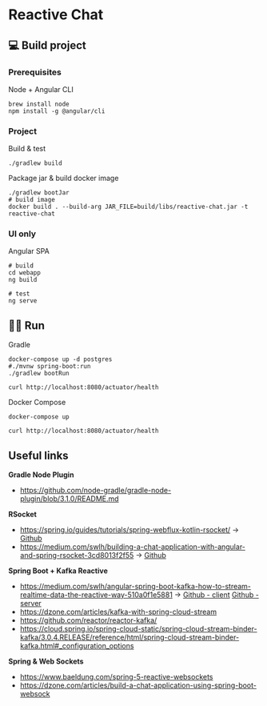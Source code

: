 # Reactive Chat

## :computer: Build project

### Prerequisites
Node + Angular CLI
```shell
brew install node
npm install -g @angular/cli
```

### Project
Build & test
```shell
./gradlew build
```
Package jar & build docker image
```shell
./gradlew bootJar
# build image
docker build . --build-arg JAR_FILE=build/libs/reactive-chat.jar -t reactive-chat

```

### UI only
Angular SPA
```shell
# build
cd webapp
ng build

# test
ng serve
```

## :running_man: Run
Gradle 
```shell
docker-compose up -d postgres
#./mvnw spring-boot:run
./gradlew bootRun

curl http://localhost:8080/actuator/health
```

Docker Compose
```shell
docker-compose up

curl http://localhost:8080/actuator/health
```

## Useful links

**Gradle Node Plugin**

* https://github.com/node-gradle/gradle-node-plugin/blob/3.1.0/README.md

**RSocket**

* https://spring.io/guides/tutorials/spring-webflux-kotlin-rsocket/ -> [Github](https://github.com/spring-guides/tut-spring-webflux-kotlin-rsocket)
* https://medium.com/swlh/building-a-chat-application-with-angular-and-spring-rsocket-3cd8013f2f55  -> [Github](https://github.com/hantsy/angular-spring-rsocket-sample)

**Spring Boot + Kafka Reactive**

* https://medium.com/swlh/angular-spring-boot-kafka-how-to-stream-realtime-data-the-reactive-way-510a0f1e5881 -> [Github - client](https://github.com/davemaier/reactivekafkaclient) [Github - server](https://github.com/davemaier/reactivekafkaserver)
* https://dzone.com/articles/kafka-with-spring-cloud-stream
* https://github.com/reactor/reactor-kafka/
* https://cloud.spring.io/spring-cloud-static/spring-cloud-stream-binder-kafka/3.0.4.RELEASE/reference/html/spring-cloud-stream-binder-kafka.html#_configuration_options

**Spring & Web Sockets**

* https://www.baeldung.com/spring-5-reactive-websockets
* https://dzone.com/articles/build-a-chat-application-using-spring-boot-websock
